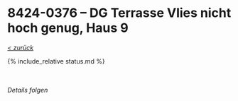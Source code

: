 # 8424-0376 &ndash; DG Terrasse Vlies nicht hoch genug, Haus 9

_[&lt; zurück](../../index.md)_

{% include_relative status.md %}

<br/><br/>
_Details folgen_
